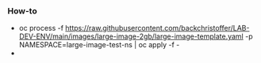 ### How-to
* oc process -f https://raw.githubusercontent.com/backchristoffer/LAB-DEV-ENV/main/images/large-image-2gb/large-image-template.yaml -p NAMESPACE=large-image-test-ns | oc apply -f -
* 